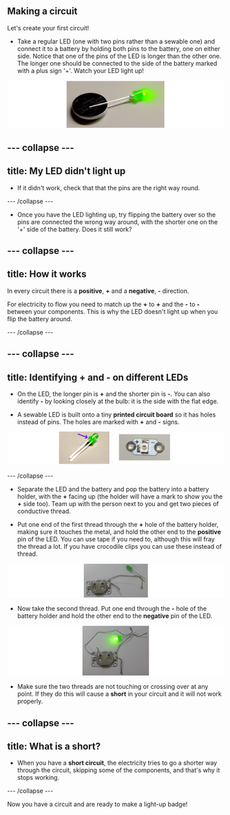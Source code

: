 ## Making a circuit

Let's create your first circuit! 

+ Take a regular LED (one with two pins rather than a sewable one) and connect it to a battery by holding both pins to the battery, one on either side. Notice that one of the pins of the LED is longer than the other one. The longer one should be connected to the side of the battery marked with a plus sign '+'. Watch your LED light up!

![](images/LED_battery_140_291_650.png) 

--- collapse ---
---
title: My LED didn't light up
---

+ If it didn't work, check that that the pins are the right way round. 

--- /collapse ---
 
+ Once you have the LED lighting up, try flipping the battery over so the pins are connected the wrong way around, with the shorter one on the '+' side of the battery. Does it still work?

--- collapse ---
---
title: How it works
---

In every circuit there is a **positive**, **+** and a **negative**, **-** direction. 

For electricity to flow you need to match up the **+** to **+** and the **-** to **-** between your components. This is why the LED doesn't light up when you flip the battery around.

--- /collapse ---

--- collapse ---
---
title: Identifying + and - on different LEDs
---

+ On the LED, the longer pin is **+** and the shorter pin is **-**. You can also identify **-** by looking closely at the bulb: it is the side with the flat edge.
 
+ A sewable LED is built onto a tiny **printed circuit board** so it has holes instead of pins. The holes are marked with **+** and **-** signs. 

![](images/LEDs_pos_neg_100_650.png)

--- /collapse ---

+ Separate the LED and the battery and pop the battery into a battery holder, with the **+** facing up (the holder will have a mark to show you the **+** side too). Team up with the person next to you and get two pieces of conductive thread.

+ Put one end of the first thread through the **+** hole of the battery holder, making sure it touches the metal, and hold the other end to the **positive** pin of the LED. You can use tape if you need to, although this will fray the thread a lot. If you have crocodile clips you can use these instead of thread. 

![](images/circuit_thread_pos_100_191_650.png) 

+ Now take the second thread. Put one end through the **-** hole of the battery holder and hold the other end to the **negative** pin of the LED. 

![](images/circuit_thread_complete_150_199_650.png) 

+ Make sure the two threads are not touching or crossing over at any point. If they do this will cause a **short** in your circuit and it will not work properly.

--- collapse ---
---
title: What is a short?
---

+ When you have a **short circuit**, the electricity tries to go a shorter way through the circuit, skipping some of the components, and that's why it stops working.

--- /collapse ---

Now you have a circuit and are ready to make a light-up badge!